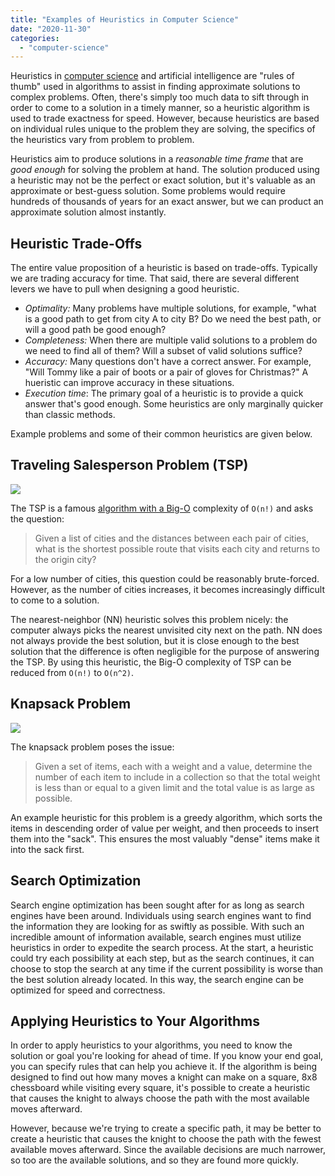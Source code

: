 ```yaml
---
title: "Examples of Heuristics in Computer Science"
date: "2020-11-30"
categories: 
  - "computer-science"
---
```


Heuristics in [computer science](https://qvault.io/2020/11/18/comprehensive-guide-to-learn-computer-science-online/) and artificial intelligence are "rules of thumb" used in algorithms to assist in finding approximate solutions to complex problems. Often, there's simply too much data to sift through in order to come to a solution in a timely manner, so a heuristic algorithm is used to trade exactness for speed. However, because heuristics are based on individual rules unique to the problem they are solving, the specifics of the heuristics vary from problem to problem.

Heuristics aim to produce solutions in a _reasonable time frame_ that are _good enough_ for solving the problem at hand. The solution produced using a heuristic may not be the perfect or exact solution, but it's valuable as an approximate or best-guess solution. Some problems would require hundreds of thousands of years for an exact answer, but we can product an approximate solution almost instantly.

## Heuristic Trade-Offs

The entire value proposition of a heuristic is based on trade-offs. Typically we are trading accuracy for time. That said, there are several different levers we have to pull when designing a good heuristic.

- _Optimality:_ Many problems have multiple solutions, for example, "what is a good path to get from city A to city B? Do we need the best path, or will a good path be good enough?
- _Completeness:_ When there are multiple valid solutions to a problem do we need to find all of them? Will a subset of valid solutions suffice?
- _Accuracy:_ Many questions don't have a correct answer. For example, "Will Tommy like a pair of boots or a pair of gloves for Christmas?" A hueristic can improve accuracy in these situations.
- _Execution time_: The primary goal of a heuristic is to provide a quick answer that's good enough. Some heuristics are only marginally quicker than classic methods.

Example problems and some of their common heuristics are given below.

## Traveling Salesperson Problem (TSP)

![](/img/tsp-1024x606.jpg)

The TSP is a famous [algorithm with a Big-O](https://qvault.io/big-o-algorithms-course/) complexity of `O(n!)` and asks the question:

> Given a list of cities and the distances between each pair of cities, what is the shortest possible route that visits each city and returns to the origin city?

For a low number of cities, this question could be reasonably brute-forced. However, as the number of cities increases, it becomes increasingly difficult to come to a solution.

The nearest-neighbor (NN) heuristic solves this problem nicely: the computer always picks the nearest unvisited city next on the path. NN does not always provide the best solution, but it is close enough to the best solution that the difference is often negligible for the purpose of answering the TSP. By using this heuristic, the Big-O complexity of TSP can be reduced from `O(n!)` to `O(n^2)`.

## Knapsack Problem

![](/img/knapsack.jpg)

The knapsack problem poses the issue:

> Given a set of items, each with a weight and a value, determine the number of each item to include in a collection so that the total weight is less than or equal to a given limit and the total value is as large as possible.

An example heuristic for this problem is a greedy algorithm, which sorts the items in descending order of value per weight, and then proceeds to insert them into the "sack". This ensures the most valuably "dense" items make it into the sack first.

## Search Optimization

Search engine optimization has been sought after for as long as search engines have been around. Individuals using search engines want to find the information they are looking for as swiftly as possible. With such an incredible amount of information available, search engines must utilize heuristics in order to expedite the search process. At the start, a heuristic could try each possibility at each step, but as the search continues, it can choose to stop the search at any time if the current possibility is worse than the best solution already located. In this way, the search engine can be optimized for speed and correctness.

## Applying Heuristics to Your Algorithms

In order to apply heuristics to your algorithms, you need to know the solution or goal you're looking for ahead of time. If you know your end goal, you can specify rules that can help you achieve it. If the algorithm is being designed to find out how many moves a knight can make on a square, 8x8 chessboard while visiting every square, it's possible to create a heuristic that causes the knight to always choose the path with the most available moves afterward.

However, because we're trying to create a specific path, it may be better to create a heuristic that causes the knight to choose the path with the fewest available moves afterward. Since the available decisions are much narrower, so too are the available solutions, and so they are found more quickly.
